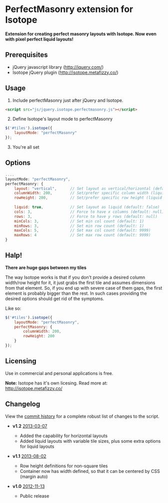 PerfectMasonry extension for Isotope
========

**Extension for creating perfect masonry layouts with Isotope. Now even with pixel perfect liquid layouts!**


## Prerequisites

* jQuery javascript library (http://jquery.com/)
* Isotope jQuery plugin (http://isotope.metafizzy.co/)



## Usage

1. Include perfectMasonry just after jQuery and Isotope.
```html
<script src="js/jquery.isotope.perfectmasonry.js"></script>
```

2. Define Isotope's layout mode to perfectMasonry
```javascript
$('#tiles').isotope({
    layoutMode: "perfectMasonry"
});
```

3. You're all set


## Options
```javascript
....
layoutMode: "perfectMasonry",
perfectMasonry: {
    layout: "vertical",      // Set layout as vertical/horizontal (default: vertical)
    columnWidth: 200,        // Set/prefer specific column width (liquid layout tries to prefer said width)
    rowHeight: 200,          // Set/prefer specific row height (liquid layout tries to prefer said height)
    
    liquid: true,            // Set layout as liquid (default: false)
    cols: 3,                 // Force to have x columns (default: null)
    rows: 3,                 // Force to have y rows (default: null)
    minCols: 3,              // Set min col count (default: 1)
    minRows: 3,              // Set min row count (default: 1)
    maxCols: 5,              // Set max col count (default: 9999)
    maxRows: 4               // Set max row count (default: 9999)
}
```


## Halp!

**There are huge gaps between my tiles**

The way Isotope works is that if you don't provide a desired column width/row height for it, it just grabs the first tile and assumes dimensions from that element. So,
if you end up with severe case of them gaps, the first element is probably bigger than the rest. In such cases providing the desired options should get
rid of the symptoms.

Like so:

```javascript
$('#tiles').isotope({
    layoutMode: "perfectMasonry",
    perfectMasonry: {
        columnWidth: 200,
        rowHeight: 200
    }
});
```


## Licensing

Use in commercial and personal applications is free.

**Note:** Isotope has it's own licesing. Read more at: http://isotope.metafizzy.co/



## Changelog

View the [commit history](https://github.com/zonear/isotope-perfectmasonry/commits/master) for a complete robust list of changes to the script.

+ **v1.2**
  [2013-03-07](https://github.com/zonear/isotope-perfectmasonry/commit/55b5e6528d3830c36dfcd0ad5f424ab9aaaef665)
  - Added the capability for horizontal layouts
  - Added liquid layouts with variable tile sizes, plus some extra options for liquid layouts


+ **v1.1**
  [2013-08-02](https://github.com/zonear/isotope-perfectmasonry/commit/92af3587f0a8da7f2957a6768c4c836c9b04d6fd)
  - Row height definitions for non-square tiles
  - Container now has width defined, so that it can be centered by CSS (margin auto)


+ **v1.0**
  [2012-11-13](https://github.com/zonear/isotope-perfectmasonry/commit/c6ee341a486e7b8688c6fb66dff2d079379c0932#jquery.isotope.perfectmasonry.js)
  - Public release

